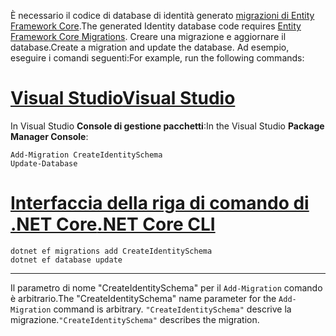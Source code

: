<span data-ttu-id="1a428-101">È necessario il codice di database di identità generato [migrazioni di Entity Framework Core](/ef/core/managing-schemas/migrations/).</span><span class="sxs-lookup"><span data-stu-id="1a428-101">The generated Identity database code requires [Entity Framework Core Migrations](/ef/core/managing-schemas/migrations/).</span></span> <span data-ttu-id="1a428-102">Creare una migrazione e aggiornare il database.</span><span class="sxs-lookup"><span data-stu-id="1a428-102">Create a migration and update the database.</span></span> <span data-ttu-id="1a428-103">Ad esempio, eseguire i comandi seguenti:</span><span class="sxs-lookup"><span data-stu-id="1a428-103">For example, run the following commands:</span></span>

# <a name="visual-studiotabvisual-studio"></a>[<span data-ttu-id="1a428-104">Visual Studio</span><span class="sxs-lookup"><span data-stu-id="1a428-104">Visual Studio</span></span>](#tab/visual-studio)

<span data-ttu-id="1a428-105">In Visual Studio **Console di gestione pacchetti**:</span><span class="sxs-lookup"><span data-stu-id="1a428-105">In the Visual Studio **Package Manager Console**:</span></span>

```PMC
Add-Migration CreateIdentitySchema
Update-Database
```

# <a name="net-core-clitabnetcore-cli"></a>[<span data-ttu-id="1a428-106">Interfaccia della riga di comando di .NET Core</span><span class="sxs-lookup"><span data-stu-id="1a428-106">.NET Core CLI</span></span>](#tab/netcore-cli)

```cli
dotnet ef migrations add CreateIdentitySchema
dotnet ef database update
```

------

<span data-ttu-id="1a428-107">Il parametro di nome "CreateIdentitySchema" per il `Add-Migration` comando è arbitrario.</span><span class="sxs-lookup"><span data-stu-id="1a428-107">The "CreateIdentitySchema" name parameter for the `Add-Migration` command is arbitrary.</span></span> <span data-ttu-id="1a428-108">`"CreateIdentitySchema"` descrive la migrazione.</span><span class="sxs-lookup"><span data-stu-id="1a428-108">`"CreateIdentitySchema"` describes the migration.</span></span>
